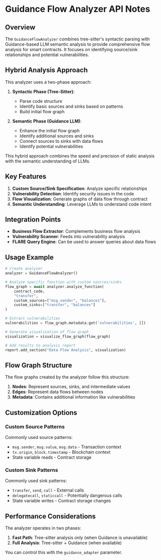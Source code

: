 # Guidance Flow Analyzer API Notes

## Overview

The `GuidanceFlowAnalyzer` combines tree-sitter's syntactic parsing with Guidance-based LLM semantic analysis to provide comprehensive flow analysis for smart contracts. It focuses on identifying source/sink relationships and potential vulnerabilities.

## Hybrid Analysis Approach

This analyzer uses a two-phase approach:

1. **Syntactic Phase (Tree-Sitter)**:
   - Parse code structure
   - Identify basic sources and sinks based on patterns
   - Build initial flow graph

2. **Semantic Phase (Guidance LLM)**:
   - Enhance the initial flow graph
   - Identify additional sources and sinks
   - Connect sources to sinks with data flows
   - Identify potential vulnerabilities

This hybrid approach combines the speed and precision of static analysis with the semantic understanding of LLMs.

## Key Features

1. **Custom Source/Sink Specification**: Analyze specific relationships
2. **Vulnerability Detection**: Identify security issues in the code
3. **Flow Visualization**: Generate graphs of data flow through contract
4. **Semantic Understanding**: Leverage LLMs to understand code intent

## Integration Points

- **Business Flow Extractor**: Complements business flow analysis
- **Vulnerability Scanner**: Feeds into vulnerability analysis
- **FLARE Query Engine**: Can be used to answer queries about data flows

## Usage Example

```python
# Create analyzer
analyzer = GuidanceFlowAnalyzer()

# Analyze specific function with custom sources/sinks
flow_graph = await analyzer.analyze_function(
    contract_code,
    "transfer",
    custom_sources=["msg.sender", "balances"],
    custom_sinks=["transfer", "balances"]
)

# Extract vulnerabilities
vulnerabilities = flow_graph.metadata.get('vulnerabilities', [])

# Generate visualization of flow graph
visualization = visualize_flow_graph(flow_graph)

# Add results to analysis report
report.add_section("Data Flow Analysis", visualization)
```

## Flow Graph Structure

The flow graphs created by the analyzer follow this structure:

1. **Nodes**: Represent sources, sinks, and intermediate values
2. **Edges**: Represent data flows between nodes
3. **Metadata**: Contains additional information like vulnerabilities

## Customization Options

### Custom Source Patterns

Commonly used source patterns:

- `msg.sender`, `msg.value`, `msg.data` - Transaction context
- `tx.origin`, `block.timestamp` - Blockchain context
- State variable reads - Contract storage

### Custom Sink Patterns

Commonly used sink patterns:

- `transfer`, `send`, `call` - External calls
- `delegatecall`, `staticcall` - Potentially dangerous calls
- State variable writes - Contract storage changes

## Performance Considerations

The analyzer operates in two phases:

1. **Fast Path**: Tree-sitter analysis only (when Guidance is unavailable)
2. **Full Analysis**: Tree-sitter + Guidance (when available)

You can control this with the `guidance_adapter` parameter.

